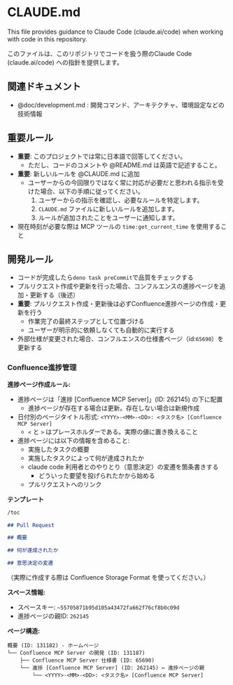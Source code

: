 # CLAUDE.md

This file provides guidance to Claude Code (claude.ai/code) when working with
code in this repository.

このファイルは、このリポジトリでコードを扱う際のClaude Code (claude.ai/code)
への指針を提供します。

## 関連ドキュメント

- @doc/development.md : 開発コマンド、アーキテクチャ、環境設定などの技術情報

## 重要ルール

- **重要**: このプロジェクトでは常に日本語で回答してください。
  - ただし、コードのコメントや @README.md は英語で記述すること。
- **重要**: 新しいルールを @CLAUDE.md に追加
  - ユーザーからの今回限りではなく常に対応が必要だと思われる指示を受けた場合、以下の手順に従ってください。
    1. ユーザーからの指示を確認し、必要なルールを特定します。
    2. `CLAUDE.md` ファイルに新しいルールを追加します。
    3. ルールが追加されたことをユーザーに通知します。
- 現在時刻が必要な際は MCP ツールの `time:get_current_time` を使用すること

## 開発ルール

- コードが完成したら`deno task preCommit`で品質をチェックする
- プルリクエスト作成や更新を行った場合、コンフルエンスの進捗ページを追加・更新する（後述）
- **重要**:
  プルリクエスト作成・更新後は必ずConfluence進捗ページの作成・更新を行う
  - 作業完了の最終ステップとして位置づける
  - ユーザーが明示的に依頼しなくても自動的に実行する
- 外部仕様が変更された場合、コンフルエンスの仕様書ページ（id:`65690`）を更新する

### Confluence進捗管理

**進捗ページ作成ルール:**

- 進捗ページは「進捗 [Confluence MCP Server]」(ID: 262145) の下に配置
  - 進捗ページが存在する場合は更新。存在しない場合は新規作成
- 日付別のページタイトル形式:
  `<YYYY>-<MM>-<DD>: <タスク名> [Confluence MCP Server]`
  - `<` と `>` はプレースホルダーである。実際の値に置き換えること
- 進捗ページには以下の情報を含めること:
  - 実施したタスクの概要
  - 実施したタスクによって何が達成されたか
  - claude code 利用者とのやりとり（意思決定）の変遷を箇条書きする
    - どういった要望を投げられたかから始める
  - プルリクエストへのリンク

**テンプレート**

```markdown
/toc

## Pull Request

## 概要

## 何が達成されたか

## 意思決定の変遷
```

（実際に作成する際は Confluence Storage Format を使ってください。）

**スペース情報:**

- スペースキー: `~55705871b95d105a43472fa662f76cf8b0c09d`
- 進捗ページの親ID: `262145`

**ページ構造:**

```
概要 (ID: 131182) - ホームページ
└── Confluence MCP Server の開発 (ID: 131187)
    ├── Confluence MCP Server 仕様書 (ID: 65690)
    └── 進捗 [Confluence MCP Server] (ID: 262145) ← 進捗ページの親
        └── <YYYY>-<MM>-<DD>: <タスク名> [Confluence MCP Server]
```
